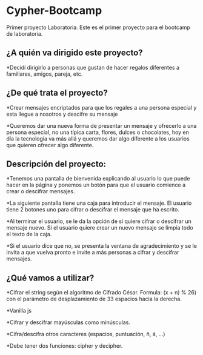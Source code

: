 # Cypher-Bootcamp

Primer proyecto Laboratoria. Este es el primer proyecto para el bootcamp de laboratoria. 

## ¿A quién va dirigido este proyecto?

*Decidí dirigirlo a personas que gustan de hacer regalos diferentes a familiares, amigos, pareja, etc.

## ¿De qué trata el proyecto?

*Crear mensajes encriptados para que los regales a una persona especial y esta llegue a nosotros y descifre
su mensaje

*Queremos dar una nueva forma de presentar un mensaje y ofrecerlo a una persona especial, no una típica
carta, flores, dulces o chocolates, hoy en día la tecnología va más allá y queremos dar algo diferente a 
los usuarios que quieren ofrecer algo diferente.

## Descripción del proyecto:

*Tenemos una pantalla de bienvenida explicando al usuario lo que puede hacer en la página y ponemos un
botón para que el usuario comience a crear o descifrar mensajes.

*La siguiente pantalla tiene una caja para introducir el mensaje. El usuario tiene 2 botones uno para cifrar o descifrar el mensaje que ha escrito.

*Al terminar el usuario, se le da la opción de si quiere cifrar o descifrar un mensaje nuevo. Si el usuario quiere crear un nuevo mensaje se limpia todo el texto de la caja.

*Si el usuario dice que no, se presenta la ventana de agradecimiento y se le invita a que vuelva pronto e invite a más personas a cifrar y descifrar mensajes.

## ¿Qué vamos a utilizar?

*Cifrar el string según el algoritmo de Cifrado César. Formula: (x + n) % 26) con el parámetro de desplazamiento de 33 espacios hacia la derecha.

*Vanilla js

*Cifrar y descifrar mayúsculas como minúsculas.

*Cifra/descifra otros caracteres (espacios, puntuación, ñ, á, ...)

*Debe tener dos funciones: cipher y decipher.
